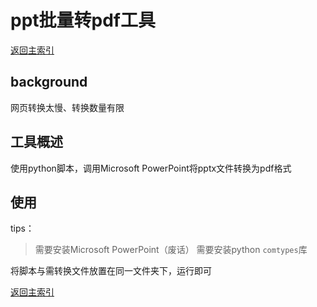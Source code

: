 # ppt批量转pdf工具

[返回主索引](../index.md)

## background

网页转换太慢、转换数量有限

## 工具概述

使用python脚本，调用Microsoft PowerPoint将pptx文件转换为pdf格式

## 使用

tips：
> 需要安装Microsoft PowerPoint（废话）
> 需要安装python `comtypes`库

将脚本与需转换文件放置在同一文件夹下，运行即可

[返回主索引](../index.md)